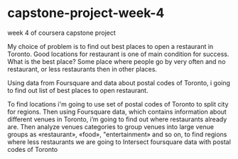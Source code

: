 # capstone-project-week-4
week 4 of coursera capstone project

My choice of problem is to find out best places to open a restaurant in Toronto.
Good locations for restaurant is one of main condition for success. 
What is the best place? Some place where people go by very often and no restaurant, or less restaurants then in other places.

Using data from Foursquare and data about postal codes of Toronto, i going to find out list of best places to open restaurant.

To find locations i'm going to use set of postal codes of Toronto to split city for regions.
Then using Foursquare data, which contains information about different venues in Toronto, i’m going to find out where restaurants already are.
Then analyze venues categories to group venues into large venue groups as «restaurant», «food», "entertainment»   and so on,
to find regions where less restaurants we are going to Intersect foursquare data with postal codes of Toronto 
